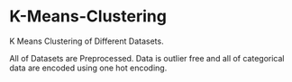 # K-Means-Clustering
K Means Clustering of Different Datasets.  

All of Datasets are Preprocessed.
Data is outlier free and all of categorical data are encoded using one hot encoding. 
